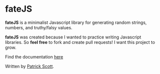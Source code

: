 # fateJS
**fateJS** is a minimalist Javascript library for generating random strings, numbers, and truthy/falsy values.

**fateJS** was created because I wanted to practice writing Javascript libraries. So **feel free** to fork and create pull requests! I want this project to grow.

Find the documentation <a href="https://pkellz.github.io/pk/fatedocs" target="_blank">here</a>

Written by [Patrick Scott](https://pkellz.github.io/pk).
